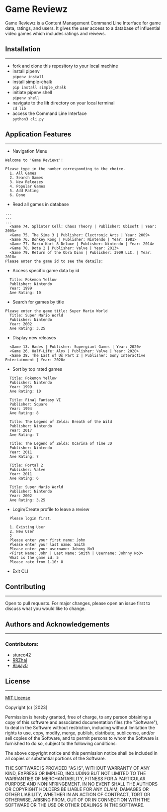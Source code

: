 # Game Reviewz
Game Reviewz is a Content Management Command Line Interface for game data, ratings, and users. It gives the user access to a database of influential video games which includes ratings and reivews. 

## Installation
---
* fork and clone this repository to your local machine
* install pipenv <br>
 ```pipenv install```
* install simple-chalk <br> ```pip install simple_chalk```
* initiate pipenv shell <br> ```pipenv shell```
* navigate to the **lib** directory on your local terminal <br>
 ```cd lib```
* access the Command Line Interface <br> ```python3 cli.py```

## Application Features
---
* Navigation Menu
```
Welcome to 'Game Reviewz'!

Please type in the number corresponding to the choice.
  1. All Games
  2. Search Games
  3. New Releases
  4. Popular Games
  5. Add Rating
  6. Done
```
* Read all games in database
```
...
...
...
  <Game 74. Splinter Cell: Chaos Theory | Publisher: Ubisoft | Year: 2005>
  <Game 75. The Sims 3 | Publisher: Electronic Arts | Year: 2009>
  <Game 76. Donkey Kong | Publisher: Nintendo | Year: 1981>
  <Game 77. Mario Kart 8 Deluxe | Publisher: Nintendo | Year: 2014>
  <Game 78. Dota 2 | Publisher: Valve | Year: 2013>
  <Game 79. Return of the Obra Dinn | Publisher: 3909 LLC. | Year: 2018>
Please enter the game id to see the details: 
```
* Access specific game data by id
```
  Title: Pokemon Yellow
  Publisher: Nintendo
  Year: 1999
  Ave Rating: 10
```
* Search for games by title
```
Please enter the game title: Super Mario World
  Title: Super Mario World
  Publisher: Nintendo
  Year: 2002
  Ave Rating: 3.25
```

* Display new releases
```
  <Game 13. Hades | Publisher: Supergiant Games | Year: 2020>
  <Game 26. Half-Life: Alyx | Publisher: Valve | Year: 2020>
  <Game 38. The Last of Us Part 2 | Publisher: Sony Interactive Entertainment | Year: 2020>
```

* Sort by top rated games
```
  Title: Pokemon Yellow
  Publisher: Nintendo
  Year: 1999
  Ave Rating: 10
      
  Title: Final Fantasy VI
  Publisher: Square
  Year: 1994
  Ave Rating: 8        

  Title: The Legend of Zelda: Breath of the Wild
  Publisher: Nintendo
  Year: 2017
  Ave Rating: 7
        
  Title: The Legend of Zelda: Ocarina of Time 3D
  Publisher: Nintendo
  Year: 2011
  Ave Rating: 7    

  Title: Portal 2
  Publisher: Valve
  Year: 2011
  Ave Rating: 6      

  Title: Super Mario World
  Publisher: Nintendo
  Year: 2002
  Ave Rating: 3.25
```

* Login/Create profile to leave a review
```
  Please login first.
      
  1. Existing User
  2. New User
  2
  Please enter your first name: John
  Please enter your last name: Smith
  Please enter your username: Johnny No3
  <First Name: John | Last Name: Smith | Username: Johnny No3>
  What is the game id: 5
  Please rate from 1-10: 8
```
* Exit CLI

## Contributing
---
Open to pull requests. For major changes, please open an issue first to discuss what you would like to change.  

## Authors and Acknowledgements
---
### Contributors:
* [sturco42](https://github.com/sturco42)
* [RRZhai](https://github.com/RRZhai)
* [Blujay0](https://github.com/Blujay0)  

## License
---
[MIT License](https://choosealicense.com/licenses/mit/)

Copyright (c) [2023]

Permission is hereby granted, free of charge, to any person obtaining a copy
of this software and associated documentation files (the "Software"), to deal
in the Software without restriction, including without limitation the rights
to use, copy, modify, merge, publish, distribute, sublicense, and/or sell
copies of the Software, and to permit persons to whom the Software is
furnished to do so, subject to the following conditions:

The above copyright notice and this permission notice shall be included in all
copies or substantial portions of the Software.

THE SOFTWARE IS PROVIDED "AS IS", WITHOUT WARRANTY OF ANY KIND, EXPRESS OR
IMPLIED, INCLUDING BUT NOT LIMITED TO THE WARRANTIES OF MERCHANTABILITY,
FITNESS FOR A PARTICULAR PURPOSE AND NONINFRINGEMENT. IN NO EVENT SHALL THE
AUTHORS OR COPYRIGHT HOLDERS BE LIABLE FOR ANY CLAIM, DAMAGES OR OTHER
LIABILITY, WHETHER IN AN ACTION OF CONTRACT, TORT OR OTHERWISE, ARISING FROM,
OUT OF OR IN CONNECTION WITH THE SOFTWARE OR THE USE OR OTHER DEALINGS IN THE
SOFTWARE.